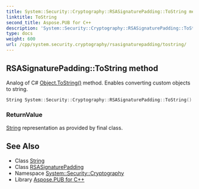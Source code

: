 ```yaml
---
title: System::Security::Cryptography::RSASignaturePadding::ToString method
linktitle: ToString
second_title: Aspose.PUB for C++
description: 'System::Security::Cryptography::RSASignaturePadding::ToString method. Analog of C# Object.ToString() method. Enables converting custom objects to string in C++.'
type: docs
weight: 600
url: /cpp/system.security.cryptography/rsasignaturepadding/tostring/
---
```

## RSASignaturePadding::ToString method


Analog of C# [Object.ToString()](../../../system/object/tostring/) method. Enables converting custom objects to string.

```cpp
String System::Security::Cryptography::RSASignaturePadding::ToString() const override
```


### ReturnValue

[String](../../../system/string/) representation as provided by final class.

## See Also

* Class [String](../../../system/string/)
* Class [RSASignaturePadding](../)
* Namespace [System::Security::Cryptography](../../)
* Library [Aspose.PUB for C++](../../../)
